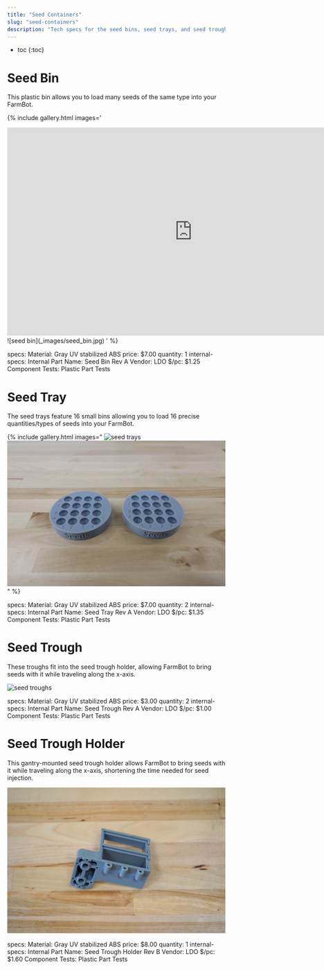 ```yaml
---
title: "Seed Containers"
slug: "seed-containers"
description: "Tech specs for the seed bins, seed trays, and seed troughs in FarmBot Genesis. Visit [our shop](http://shop.farm.bot) to purchase parts."
---
```


* toc
{:toc}


# Seed Bin

This plastic bin allows you to load many seeds of the same type into your FarmBot.

{% include gallery.html images='
<iframe width="854" height="480" src="https://www.youtube.com/embed/guJK9498ZA4" frameborder="0" allow="accelerometer; autoplay; clipboard-write; encrypted-media; gyroscope; picture-in-picture" allowfullscreen></iframe>
![seed bin](_images/seed_bin.jpg)
' %}

specs:
  Material: Gray UV stabilized ABS
  price: $7.00
  quantity: 1
internal-specs:
  Internal Part Name: Seed Bin Rev A
  Vendor: LDO
  $/pc: $1.25
  Component Tests: Plastic Part Tests

# Seed Tray

The seed trays feature 16 small bins allowing you to load 16 precise quantities/types of seeds into your FarmBot.

{% include gallery.html images="
![seed trays](_images/seed_trays.jpg)
![seed tray](_images/seed_tray.jpg)
" %}

specs:
  Material: Gray UV stabilized ABS
  price: $7.00
  quantity: 2
internal-specs:
  Internal Part Name: Seed Tray Rev A
  Vendor: LDO
  $/pc: $1.35
  Component Tests: Plastic Part Tests

# Seed Trough

These troughs fit into the seed trough holder, allowing FarmBot to bring seeds with it while traveling along the x-axis.

![seed troughs](_images/seed_troughs.jpeg)

specs:
  Material: Gray UV stabilized ABS
  price: $3.00
  quantity: 2
internal-specs:
  Internal Part Name: Seed Trough Rev A
  Vendor: LDO
  $/pc: $1.00
  Component Tests: Plastic Part Tests

# Seed Trough Holder

This gantry-mounted seed trough holder allows FarmBot to bring seeds with it while traveling along the x-axis, shortening the time needed for seed injection.

![seed trough holder](_images/seed_trough_holder.jpeg)

specs:
  Material: Gray UV stabilized ABS
  price: $8.00
  quantity: 1
internal-specs:
  Internal Part Name: Seed Trough Holder Rev B
  Vendor: LDO
  $/pc: $1.60
  Component Tests: Plastic Part Tests
